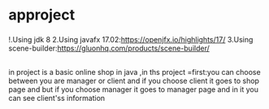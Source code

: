 # approject
### 
!.Using jdk 8
2.Using javafx 17.02:https://openjfx.io/highlights/17/
3.Using scene-builder:https://gluonhq.com/products/scene-builder/
##
in project is a basic online shop in java ,in ths project =first:you can choose between you are manager or client
and if you choose client it goes to shop page and but if you choose manager it goes to manager page and in it you can see client'ss information


